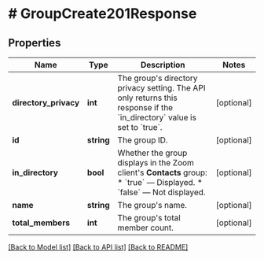 # # GroupCreate201Response

## Properties

Name | Type | Description | Notes
------------ | ------------- | ------------- | -------------
**directory_privacy** | **int** | The group&#39;s directory privacy setting. The API only returns this response if the &#x60;in_directory&#x60; value is set to &#x60;true&#x60;. | [optional]
**id** | **string** | The group ID. | [optional]
**in_directory** | **bool** | Whether the group displays in the Zoom client&#39;s **Contacts** group:  * &#x60;true&#x60; — Displayed.  * &#x60;false&#x60; — Not displayed. | [optional]
**name** | **string** | The group&#39;s name. | [optional]
**total_members** | **int** | The group&#39;s total member count. | [optional]

[[Back to Model list]](../../README.md#models) [[Back to API list]](../../README.md#endpoints) [[Back to README]](../../README.md)
